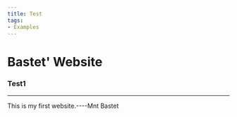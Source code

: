 ```yaml
---
title: Test
tags:
- Examples
---
```


# Bastet' Website 
### Test1

---

This is my first website.----Mnt Bastet


